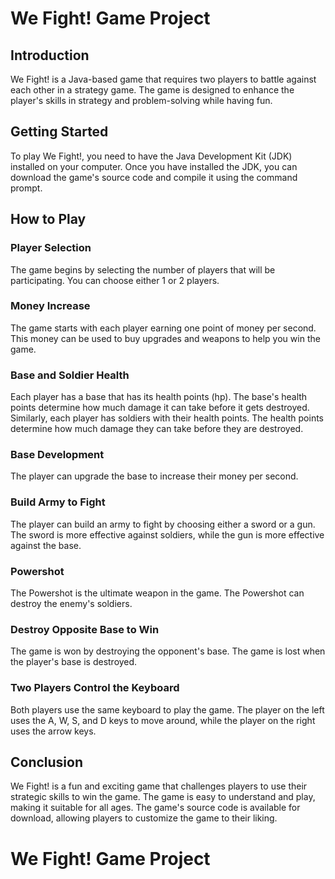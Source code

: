 # We Fight! Game Project

## Introduction

We Fight! is a Java-based game that requires two players to battle against each other in a strategy game. The game is designed to enhance the player's skills in strategy and problem-solving while having fun.

## Getting Started

To play We Fight!, you need to have the Java Development Kit (JDK) installed on your computer. Once you have installed the JDK, you can download the game's source code and compile it using the command prompt.

## How to Play

### Player Selection

The game begins by selecting the number of players that will be participating. You can choose either 1 or 2 players.

### Money Increase

The game starts with each player earning one point of money per second. This money can be used to buy upgrades and weapons to help you win the game.

### Base and Soldier Health

Each player has a base that has its health points (hp). The base's health points determine how much damage it can take before it gets destroyed. Similarly, each player has soldiers with their health points. The health points determine how much damage they can take before they are destroyed.

### Base Development

The player can upgrade the base to increase their money per second.

### Build Army to Fight

The player can build an army to fight by choosing either a sword or a gun. The sword is more effective against soldiers, while the gun is more effective against the base.

### Powershot

The Powershot is the ultimate weapon in the game. The Powershot can destroy the enemy's soldiers.

### Destroy Opposite Base to Win

The game is won by destroying the opponent's base. The game is lost when the player's base is destroyed.

### Two Players Control the Keyboard

Both players use the same keyboard to play the game. The player on the left uses the A, W, S, and D keys to move around, while the player on the right uses the arrow keys.

## Conclusion

We Fight! is a fun and exciting game that challenges players to use their strategic skills to win the game. The game is easy to understand and play, making it suitable for all ages. The game's source code is available for download, allowing players to customize the game to their liking.
# We Fight! Game Project

